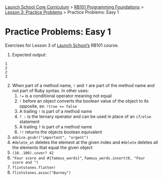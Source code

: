 [Launch School Core Curriculum][readme] >
[RB101 Programming Foundations][rb101-notes] >
[Lesson 3: Practice Problems][lesson3] >
Practice Problems: Easy 1

# Practice Problems: Easy 1

Exercises for Lesson 3 of [Launch School’s][launch-school] RB101 course.

1. Expected output:

```text
1
2
2
3
```

2. When part of a method name, `!` and `?` are part of the method name and not part of Ruby syntax. In other uses:
   1. `!=` is a conditional operator meaning not equal
   2. `!` before an object converts the boolean value of the object to its opposite, ex: `!true == false`
   3. A trailing `!` is part of a method name
   4. `? :` is the ternary operator and can be used in place of an `if/else` statement
   5. A trailing `?` is part of a method name
   6. `!!` returns the objects boolean equivalent
3. `advice.gsub!("important", "urgent")`
4. `#delete_at` deletes the element at the given index and `#delete` deletes all the elements that equal the given object
5. `(10..100).cover? 42`
6. `"Four score and #{famous_words}"`, `famous_words.insert(0, "Four score and ")`
7. `flintstones.flatten!`
8. `flintstones.assoc("Barney")`

[lesson3]: lesson-3-contents.md
[rb101-notes]: /rb101/rb101-notes.md
[readme]: /README.md
[launch-school]: https://launchschool.com
